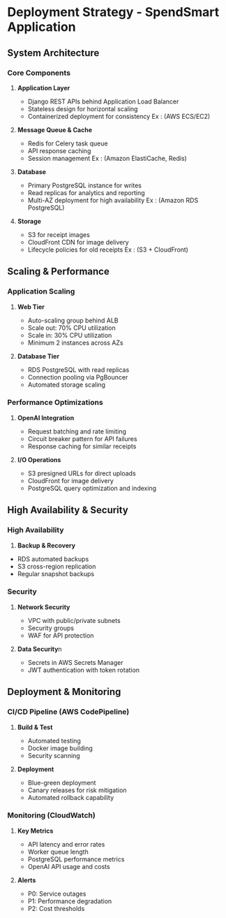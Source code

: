 # Deployment Strategy - SpendSmart Application

## System Architecture

### Core Components
1. **Application Layer** 
   - Django REST APIs behind Application Load Balancer
   - Stateless design for horizontal scaling
   - Containerized deployment for consistency
   Ex : (AWS ECS/EC2)


3. **Message Queue & Cache** 
   - Redis for Celery task queue
   - API response caching
   - Session management
   Ex : (Amazon ElastiCache, Redis)

4. **Database** 
   - Primary PostgreSQL instance for writes
   - Read replicas for analytics and reporting
   - Multi-AZ deployment for high availability
   Ex : (Amazon RDS PostgreSQL)

5. **Storage** 
   - S3 for receipt images
   - CloudFront CDN for image delivery
   - Lifecycle policies for old receipts
   Ex : (S3 + CloudFront)


## Scaling & Performance

### Application Scaling
1. **Web Tier**
   - Auto-scaling group behind ALB
   - Scale out: 70% CPU utilization
   - Scale in: 30% CPU utilization
   - Minimum 2 instances across AZs

2. **Database Tier**
   - RDS PostgreSQL with read replicas
   - Connection pooling via PgBouncer
   - Automated storage scaling



### Performance Optimizations
1. **OpenAI Integration**
   - Request batching and rate limiting
   - Circuit breaker pattern for API failures
   - Response caching for similar receipts

2. **I/O Operations**
   - S3 presigned URLs for direct uploads
   - CloudFront for image delivery
   - PostgreSQL query optimization and indexing



## High Availability & Security

### High Availability
1.  **Backup & Recovery**
   - RDS automated backups
   - S3 cross-region replication
   - Regular snapshot backups



### Security
1. **Network Security**
   - VPC with public/private subnets
   - Security groups
   - WAF for API protection

2. **Data Security**n
   - Secrets in AWS Secrets Manager
   - JWT authentication with token rotation





## Deployment & Monitoring

### CI/CD Pipeline (AWS CodePipeline)
1. **Build & Test**
   - Automated testing
   - Docker image building
   - Security scanning

2. **Deployment**
   - Blue-green deployment
   - Canary releases for risk mitigation
   - Automated rollback capability

### Monitoring (CloudWatch)
1. **Key Metrics**
   - API latency and error rates
   - Worker queue length
   - PostgreSQL performance metrics
   - OpenAI API usage and costs

2. **Alerts**
   - P0: Service outages
   - P1: Performance degradation
   - P2: Cost thresholds
